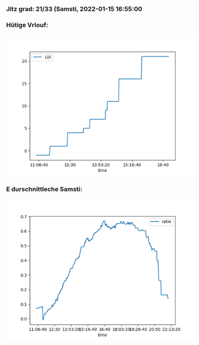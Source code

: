### Jitz grad: 21/33 (Samsti, 2022-01-15 16:55:00

### Hütige Vrlouf:
![Graph](Today.png)

### E durschnittleche Samsti:
![Graph](Samsti.png)